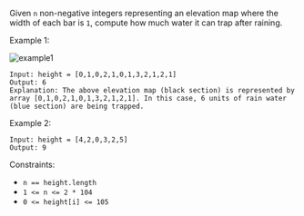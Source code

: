 Given `n` non-negative integers representing an elevation map where the width of each bar is `1`, compute how much water it can trap after raining.

 

Example 1:

![example1](https://assets.leetcode.com/uploads/2018/10/22/rainwatertrap.png)


```
Input: height = [0,1,0,2,1,0,1,3,2,1,2,1]
Output: 6
Explanation: The above elevation map (black section) is represented by array [0,1,0,2,1,0,1,3,2,1,2,1]. In this case, 6 units of rain water (blue section) are being trapped.
```

Example 2:

```
Input: height = [4,2,0,3,2,5]
Output: 9
```
 

Constraints:

- `n == height.length`
- `1 <= n <= 2 * 104`
- `0 <= height[i] <= 105`